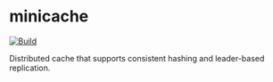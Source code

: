 # minicache

[![Build](https://github.com/malwaredllc/minicache/workflows/go/badge.svg)](https://github.com/malwaredllc/minicache/actions)

Distributed cache that supports consistent hashing and leader-based replication.
